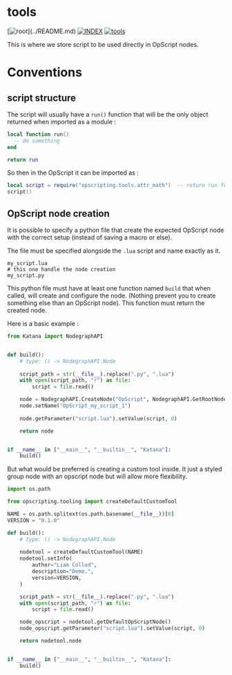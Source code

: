 # tools

[![root](https://img.shields.io/badge/back_to_root-536362?)](../README.md)
[![INDEX](https://img.shields.io/badge/index-blue?labelColor=blue)](INDEX.md)
[![tools](https://img.shields.io/badge/tools-fcb434)](tools.md)

This is where we store script to be used directly in OpScript nodes.

# Conventions

## script structure

The script will usually have a `run()` function that will be the only object
returned when imported as a module :

```lua
local function run()
  -- do something
end

return run
```

So then in the OpScript it can be imported as :

```lua
local script = require("opscripting.tools.attr_math")  -- return run function
script()
```

## OpScript node creation

It is possible to specify a python file that create the expected OpScript node
with the correct setup (instead of saving a macro or else).

The file must be specified alongside the `.lua` script and name exactly as it.

```shell
my_script.lua
# this one handle the node creation
my_script.py
```

This python file must have at least one function named `build` that when called,
will create and configure the node. (Nothing prevent you to create something
else than an OpScript node). This function must return the created node.

Here is a basic example :

```python
from Katana import NodegraphAPI


def build():
    # type: () -> NodegraphAPI.Node
    
    script_path = str(__file__).replace(".py", ".lua")
    with open(script_path, "r") as file:
        script = file.read()

    node = NodegraphAPI.CreateNode("OpScript", NodegraphAPI.GetRootNode())
    node.setName("OpScript_my_script_1")
    
    node.getParameter("script.lua").setValue(script, 0)

    return node


if __name__ in ["__main__", "__builtin__", "Katana"]:
    build()

```

But what would be preferred is creating a custom tool inside. It just a styled 
group node with an opscript node but will allow more flexibility.

```python
import os.path

from opscripting.tooling import createDefaultCustomTool

NAME = os.path.splitext(os.path.basename(__file__))[0]
VERSION = "0.1.0"

def build():
    # type: () -> NodegraphAPI.Node
    
    nodetool = createDefaultCustomTool(NAME)    
    nodetool.setInfo(
        author="Liam Collod",
        description="Demo.",
        version=VERSION,
    )

    script_path = str(__file__).replace(".py", ".lua")
    with open(script_path, "r") as file:
        script = file.read()

    node_opscript = nodetool.getDefaultOpScriptNode()
    node_opscript.getParameter("script.lua").setValue(script, 0)

    return nodetool.node


if __name__ in ["__main__", "__builtin__", "Katana"]:
    build()


```
